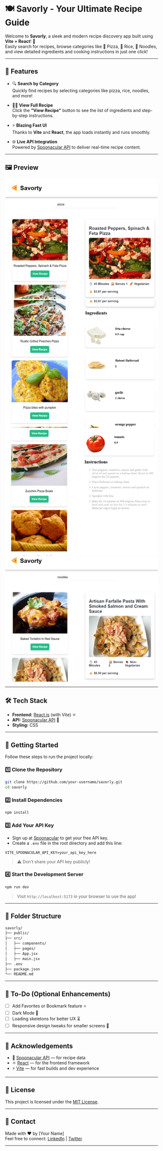 # 🍽️ Savorly - Your Ultimate Recipe Guide

Welcome to **Savorly**, a sleek and modern recipe discovery app built using **Vite + React**! 🚀  
Easily search for recipes, browse categories like 🍕 Pizza, 🍚 Rice, 🍜 Noodles, and view detailed ingredients and cooking instructions in just one click!

---

## 🌟 Features

- 🔍 **Search by Category**  
  Quickly find recipes by selecting categories like pizza, rice, noodles, and more!

- 👨‍🍳 **View Full Recipe**  
  Click the **"View Recipe"** button to see the list of ingredients and step-by-step instructions.

- ⚡ **Blazing Fast UI**  
  Thanks to **Vite** and **React**, the app loads instantly and runs smoothly.

- 🌐 **Live API Integration**  
  Powered by [Spoonacular API](https://spoonacular.com/food-api) to deliver real-time recipe content.

---

## 🖼️ Preview

![alt text](<Screenshot 2025-03-15 142444.png>)
![alt text](<Screenshot 2025-03-15 142508.png>)
![alt text](<Screenshot 2025-03-15 142528.png>)
![alt text](<Screenshot 2025-03-15 142623.png>)

---

## 🛠️ Tech Stack

- **Frontend:** [React.js](https://reactjs.org/) (with Vite) ⚛️
- **API:** [Spoonacular API](https://spoonacular.com/) 🍲
- **Styling:** CSS

---

## 🚀 Getting Started

Follow these steps to run the project locally:

### 1️⃣ Clone the Repository

```bash
git clone https://github.com/your-username/savorly.git
cd savorly
```

### 2️⃣ Install Dependencies

```bash
npm install
```

### 3️⃣ Add Your API Key

- Sign up at [Spoonacular](https://spoonacular.com/food-api) to get your free API key.
- Create a `.env` file in the root directory and add this line:

```
VITE_SPOONACULAR_API_KEY=your_api_key_here
```

> ⚠️ Don’t share your API key publicly!

### 4️⃣ Start the Development Server

```bash
npm run dev
```

> Visit `http://localhost:5173` in your browser to use the app!

---

## 📂 Folder Structure

```bash
savorly/
├── public/
├── src/
│   ├── components/
│   ├── pages/
│   ├── App.jsx
│   ├── main.jsx
├── .env
├── package.json
└── README.md
```

---

## 📌 To-Do (Optional Enhancements)

- [ ] Add Favorites or Bookmark feature ⭐
- [ ] Dark Mode 🌙
- [ ] Loading skeletons for better UX ⏳
- [ ] Responsive design tweaks for smaller screens 📱

---

## 🙌 Acknowledgements

- 🍴 [Spoonacular API](https://spoonacular.com/) — for recipe data
- ⚛️ [React](https://reactjs.org/) — for the frontend framework
- ⚡ [Vite](https://vitejs.dev/) — for fast builds and dev experience

---

## 📃 License

This project is licensed under the [MIT License](LICENSE).

---

## 💬 Contact

Made with ❤️ by [Your Name]  
Feel free to connect: [LinkedIn](https://linkedin.com/in/yourname) | [Twitter](https://twitter.com/yourhandle)

---

